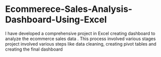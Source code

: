 # Ecommerece-Sales-Analysis-Dashboard-Using-Excel
I have developed a comprehensive project in Excel creating dashboard to analyze the ecommerce sales data . This process involved various stages project involved various steps like data cleaning, creating pivot tables and creating the final dashboard
